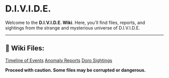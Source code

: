# D.I.V.I.D.E.

Welcome to the **D.I.V.I.D.E. Wiki**. Here, you'll find files, reports, and sightings from the strange and mysterious universe of D.I.V.I.D.E.

---

## 📁 Wiki Files:

<a href="docs/timeline.md">Timeline of Events</a>
<a href="docs/anomaly_reports.md">Anomaly Reports</a>
<a href="docs/doro_sightings.md">Doro Sightings</a>

**Proceed with caution. Some files may be corrupted or dangerous.**
